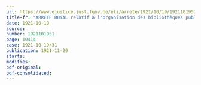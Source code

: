 ```yaml
---
url: https://www.ejustice.just.fgov.be/eli/arrete/1921/10/19/1921101951/justel
title-fr: "ARRETE ROYAL relatif à l'organisation des bibliothèques publiques"
date: 1921-10-19
source:
number: 1921101951
page: 10414
case: 1921-10-19/31
publication: 1921-11-20
starts:
modifies:
pdf-original:
pdf-consolidated:
---
```


